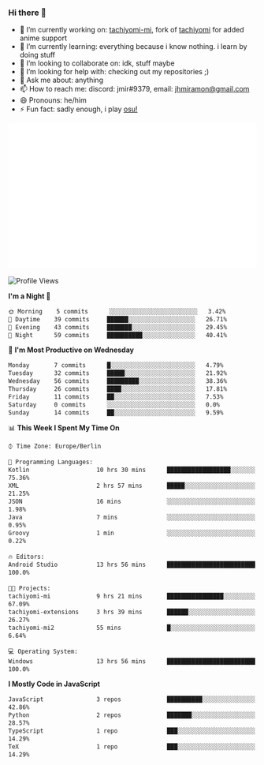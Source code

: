 ### Hi there 👋



<!--
**jmir1/jmir1** is a ✨ _special_ ✨ repository because its `README.md` (this file) appears on your GitHub profile.

Here are some ideas to get you started:
-->
- 🔭 I’m currently working on: [tachiyomi-mi](https://github.com/jmir1/tachiyomi-mi), fork of [tachiyomi](https://github.com/tachiyomiorg/tachiyomi) for added anime support
- 🌱 I’m currently learning: everything because i know nothing. i learn by doing stuff
- 👯 I’m looking to collaborate on: idk, stuff maybe
- 🤔 I’m looking for help with: checking out my repositories ;)
- 💬 Ask me about: anything
- 📫 How to reach me: discord: jmir#9379, email: jhmiramon@gmail.com
- 😄 Pronouns: he/him
- ⚡ Fun fact: sadly enough, i play [osu!](https://osu.ppy.sh/users/18018426)
<div>
	<p align="center">
		<img src="https://github.com/jmir1/github-stats/blob/master/generated/overview.svg">
	</p>
</div>

<!--START_SECTION:waka-->
![Profile Views](http://img.shields.io/badge/Profile%20Views-0-blue)

**I'm a Night 🦉** 

```text
🌞 Morning    5 commits      ░░░░░░░░░░░░░░░░░░░░░░░░░   3.42% 
🌆 Daytime    39 commits     ██████░░░░░░░░░░░░░░░░░░░   26.71% 
🌃 Evening    43 commits     ███████░░░░░░░░░░░░░░░░░░   29.45% 
🌙 Night      59 commits     ██████████░░░░░░░░░░░░░░░   40.41%

```
📅 **I'm Most Productive on Wednesday** 

```text
Monday       7 commits      █░░░░░░░░░░░░░░░░░░░░░░░░   4.79% 
Tuesday      32 commits     █████░░░░░░░░░░░░░░░░░░░░   21.92% 
Wednesday    56 commits     █████████░░░░░░░░░░░░░░░░   38.36% 
Thursday     26 commits     ████░░░░░░░░░░░░░░░░░░░░░   17.81% 
Friday       11 commits     ██░░░░░░░░░░░░░░░░░░░░░░░   7.53% 
Saturday     0 commits      ░░░░░░░░░░░░░░░░░░░░░░░░░   0.0% 
Sunday       14 commits     ██░░░░░░░░░░░░░░░░░░░░░░░   9.59%

```


📊 **This Week I Spent My Time On** 

```text
⌚︎ Time Zone: Europe/Berlin

💬 Programming Languages: 
Kotlin                   10 hrs 30 mins      ██████████████████░░░░░░░   75.36% 
XML                      2 hrs 57 mins       █████░░░░░░░░░░░░░░░░░░░░   21.25% 
JSON                     16 mins             ░░░░░░░░░░░░░░░░░░░░░░░░░   1.98% 
Java                     7 mins              ░░░░░░░░░░░░░░░░░░░░░░░░░   0.95% 
Groovy                   1 min               ░░░░░░░░░░░░░░░░░░░░░░░░░   0.22%

🔥 Editors: 
Android Studio           13 hrs 56 mins      █████████████████████████   100.0%

🐱‍💻 Projects: 
tachiyomi-mi             9 hrs 21 mins       ████████████████░░░░░░░░░   67.09% 
tachiyomi-extensions     3 hrs 39 mins       ██████░░░░░░░░░░░░░░░░░░░   26.27% 
tachiyomi-mi2            55 mins             █░░░░░░░░░░░░░░░░░░░░░░░░   6.64%

💻 Operating System: 
Windows                  13 hrs 56 mins      █████████████████████████   100.0%

```

**I Mostly Code in JavaScript** 

```text
JavaScript               3 repos             ██████████░░░░░░░░░░░░░░░   42.86% 
Python                   2 repos             ███████░░░░░░░░░░░░░░░░░░   28.57% 
TypeScript               1 repo              ███░░░░░░░░░░░░░░░░░░░░░░   14.29% 
TeX                      1 repo              ███░░░░░░░░░░░░░░░░░░░░░░   14.29%

```



<!--END_SECTION:waka-->
